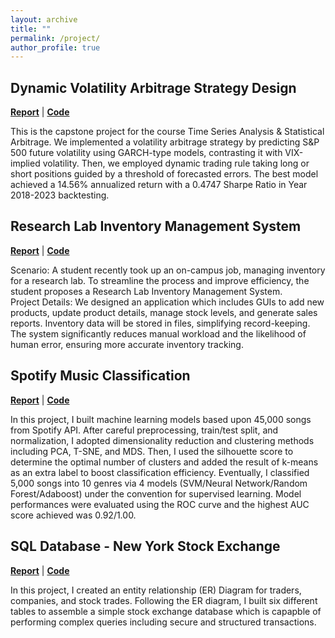 ```yaml
---
layout: archive
title: ""
permalink: /project/
author_profile: true
---
```

## Dynamic Volatility Arbitrage Strategy Design   
**[Report](https://erichu12138.github.io/files/Time_Series_Project.pdf)** | **[Code](https://github.com/erichu12138/erichu12138.github.io/blob/master/files/Code_TSA_proj.ipynb)**

This is the capstone project for the course Time Series Analysis & Statistical Arbitrage. We implemented a volatility arbitrage strategy by predicting S&P 500 future volatility using GARCH-type models, contrasting it with VIX-implied volatility. Then, we employed dynamic trading rule taking long or short positions guided by a threshold of forecasted errors. The best model achieved a 14.56% annualized return with a 0.4747 Sharpe Ratio in Year 2018-2023 backtesting.

## Research Lab Inventory Management System
**[Report](https://erichu12138.github.io/files/ProjectFinalReport_Junhyuk_Eric.pdf)** | **[Code](https://erichu12138.github.io/files/project.java)** 

Scenario: A student recently took up an on-campus job, managing inventory for a research lab. To streamline the process and improve efficiency, the student proposes a Research Lab Inventory Management System.  
Project Details: We designed an application which includes GUIs to add new products, update product details, manage stock levels, and generate sales reports. Inventory data will be stored in files, simplifying record-keeping. The system significantly reduces manual workload and the likelihood of human error, ensuring more accurate inventory tracking.

## Spotify Music Classification
**[Report](https://erichu12138.github.io/files/ml_capstone_spotify.pdf)** | **[Code](https://github.com/erichu12138/erichu12138.github.io/blob/master/files/ml_capstone_code.ipynb)** 

In this project, I built machine learning models based upon 45,000 songs from Spotify API. After careful preprocessing, train/test split, and normalization, I adopted dimensionality reduction and clustering methods including PCA, T-SNE, and MDS. Then, I used the silhouette score to determine the optimal number of clusters and added the result of k-means as an extra label to boost classification efficiency. Eventually, I classified 5,000 songs into 10 genres via 4 models (SVM/Neural Network/Random Forest/Adaboost) under the convention for supervised learning. Model performances were evaluated using the ROC curve and the highest AUC score achieved was 0.92/1.00.

## SQL Database - New York Stock Exchange
**[Report](https://erichu12138.github.io/files/NYSE.pdf)** | **[Code](https://github.com/erichu12138/erichu12138.github.io/tree/master/files/NYSE)** 

In this project, I created an entity relationship (ER) Diagram for traders, companies, and stock trades. Following the ER diagram, I built six different tables to assemble a simple stock exchange database which is capapble of performing complex queries including secure and structured transactions.

